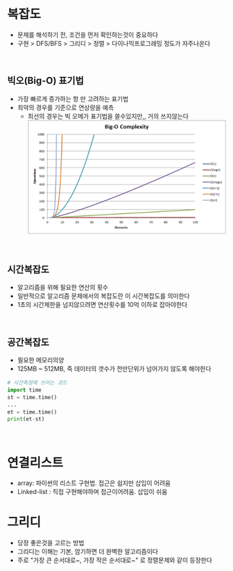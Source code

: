 # 복잡도
- 문제를 해석하기 전, 조건을 먼저 확인하는것이 중요하다
- 구현 > DFS/BFS > 그리디 > 정렬 > 다이나믹프로그래밍 정도가 자주나온다

<br>

## 빅오(Big-O) 표기법
- 가장 빠르게 증가하는 항 만 고려하는 표기법
- 최악의 경우를 기준으로 연상량을 예측
  - 최선의 경우는 빅 오메가 표기법을 쓸수있지만,, 거의 쓰지않는다
![bigO](../img/bigO.jpeg)

<br>

## 시간복잡도
- 알고리즘을 위해 필요한 연산의 횟수
- 일반적으로 알고리즘 문제에서의 복잡도란 이 시간복잡도를 의미한다
- 1초의 시간제한을 넘지않으려면 연산횟수를 10억 이하로 잡아야한다

<br>

## 공간복잡도
- 필요한 메모리의양
- 125MB ~ 512MB, 즉 데이터의 갯수가 천만단위가 넘어가지 않도록 해야한다
```python
# 시간측정에 쓰이는 코드
import time
st = time.time()
...
et = time.time()
print(et-st)
```

<br>

# 연결리스트
- array: 파이썬의 리스트 구현법. 접근은 쉽지만 삽입이 어려움
- Linked-list : 직접 구현해야하며 접근이어려움. 삽입이 쉬움


# 그리디
- 당장 좋은것을 고르는 방법
- 그리디는 이해는 기본, 암기하면 더 완벽한 알고리즘이다
- 주로 "가장 큰 순서대로~, 가장 작은 순서대로~" 로 정렬문제와 같이 등장한다